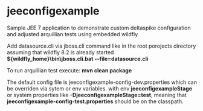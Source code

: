 # jeeconfigexample

Sample JEE 7 application to demonstrate custom deltaspike configuration and adjusted arquillian tests using embedded wildfly

Add datasource.cli via jboss.cli command like in the root porojects directory assuming that wildfly 8.2 is already started
**${wildfly_home}\bin\jboss.cli.bat  --file=datasource.cli**

To run arquillian test execute:
**mvn clean package**

The default config file is jeeconfigexample-config-dev.properties  which can be overriden via sytem or env variables. 
with env **jeeconfigexampleStage** or system properties like **-DjeeconfigexampleStage=test**, meaning that **jeeconfigexample-config-test.properties** should be on the classpath.



